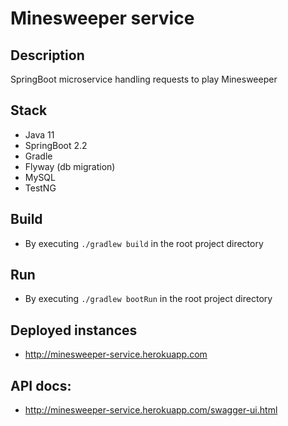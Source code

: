 # Minesweeper service
## Description
SpringBoot microservice handling requests to play Minesweeper
## Stack
- Java 11
- SpringBoot 2.2   
- Gradle
- Flyway (db migration)
- MySQL
- TestNG
## Build
- By executing `./gradlew build` in the root project directory
## Run
- By executing `./gradlew bootRun` in the root project directory
## Deployed instances
- http://minesweeper-service.herokuapp.com
## API docs:
- http://minesweeper-service.herokuapp.com/swagger-ui.html

